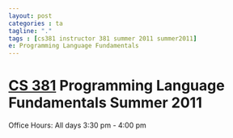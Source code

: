```yaml
---
layout: post
categories : ta
tagline: "."
tags : [cs381 instructor 381 summer 2011 summer2011]
e: Programming Language Fundamentals
---
```

# [CS 381](https://web.engr.oregonstate.edu/~gopinath/wiki/index.php) Programming Language Fundamentals Summer 2011

Office Hours: 
All days  3:30 pm - 4:00 pm

